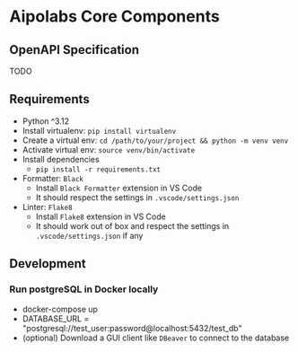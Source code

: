 # Aipolabs Core Components

## OpenAPI Specification
TODO

## Requirements

- Python ^3.12
- Install virtualenv: `pip install virtualenv`
- Create a virtual env: `cd /path/to/your/project && python -m venv venv`
- Activate virtual env: `source venv/bin/activate`
- Install dependencies
  - `pip install -r requirements.txt`
- Formatter: `Black`
  - Install `Black Formatter` extension in VS Code
  - It should respect the settings in `.vscode/settings.json`
- Linter: `Flake8`
  - Install `Flake8` extension in VS Code
  - It should work out of box and respect the settings in `.vscode/settings.json` if any

## Development

### Run postgreSQL in Docker locally
- docker-compose up
- DATABASE_URL = "postgresql://test_user:password@localhost:5432/test_db"
- (optional) Download a GUI client like `DBeaver` to connect to the database

